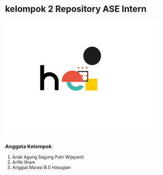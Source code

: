 # kelompok 2 Repository ASE Intern
![](https://github.com/sagungputri/kelompok2/blob/main/Hello.gif)
### Anggota Kelompok
1. Anak Agung Sagung Putri Wijayanti
2. Arifki Ilham
3. Anggiat Marasi B.S Hasugian
